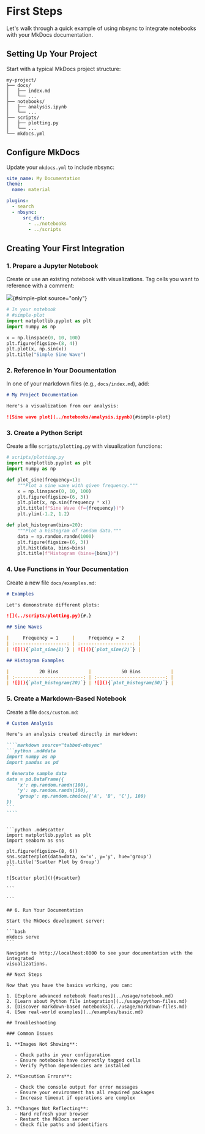 # First Steps

Let's walk through a quick example of using nbsync to integrate notebooks with
your MkDocs documentation.

## Setting Up Your Project

Start with a typical MkDocs project structure:

```
my-project/
├── docs/
│   ├── index.md
│   └── ...
├── notebooks/
│   ├── analysis.ipynb
│   └── ...
├── scripts/
│   ├── plotting.py
│   └── ...
└── mkdocs.yml
```

## Configure MkDocs

Update your `mkdocs.yml` to include nbsync:

```yaml
site_name: My Documentation
theme:
  name: material

plugins:
  - search
  - nbsync:
      src_dir:
        - ../notebooks
        - ../scripts
```

## Creating Your First Integration

### 1. Prepare a Jupyter Notebook

Create or use an existing notebook with visualizations.
Tag cells you want to reference with a comment:

![](analysis.ipynb){#simple-plot source="only"}

```python
# In your notebook
# #simple-plot
import matplotlib.pyplot as plt
import numpy as np

x = np.linspace(0, 10, 100)
plt.figure(figsize=(8, 4))
plt.plot(x, np.sin(x))
plt.title("Simple Sine Wave")
```

### 2. Reference in Your Documentation

In one of your markdown files (e.g., `docs/index.md`), add:

```markdown
# My Project Documentation

Here's a visualization from our analysis:

![Sine wave plot](../notebooks/analysis.ipynb){#simple-plot}
```

### 3. Create a Python Script

Create a file `scripts/plotting.py` with visualization functions:

```python
# scripts/plotting.py
import matplotlib.pyplot as plt
import numpy as np

def plot_sine(frequency=1):
    """Plot a sine wave with given frequency."""
    x = np.linspace(0, 10, 100)
    plt.figure(figsize=(6, 3))
    plt.plot(x, np.sin(frequency * x))
    plt.title(f"Sine Wave (f={frequency})")
    plt.ylim(-1.2, 1.2)

def plot_histogram(bins=20):
    """Plot a histogram of random data."""
    data = np.random.randn(1000)
    plt.figure(figsize=(6, 3))
    plt.hist(data, bins=bins)
    plt.title(f"Histogram (bins={bins})")
```

### 4. Use Functions in Your Documentation

Create a new file `docs/examples.md`:

```markdown
# Examples

Let's demonstrate different plots:

![](../scripts/plotting.py){#.}

## Sine Waves

|     Frequency = 1     |     Frequency = 2     |
| :-------------------: | :-------------------: |
| ![](){`plot_sine(1)`} | ![](){`plot_sine(2)`} |

## Histogram Examples

|           20 Bins           |           50 Bins           |
| :-------------------------: | :-------------------------: |
| ![](){`plot_histogram(20)`} | ![](){`plot_histogram(50)`} |
```

### 5. Create a Markdown-Based Notebook

Create a file `docs/custom.md`:

`````markdown
# Custom Analysis

Here's an analysis created directly in markdown:

````markdown source="tabbed-nbsync"
```python .md#data
import numpy as np
import pandas as pd

# Generate sample data
data = pd.DataFrame({
    'x': np.random.randn(100),
    'y': np.random.randn(100),
    'group': np.random.choice(['A', 'B', 'C'], 100)
})
```
````
`````

````

```python .md#scatter
import matplotlib.pyplot as plt
import seaborn as sns

plt.figure(figsize=(8, 6))
sns.scatterplot(data=data, x='x', y='y', hue='group')
plt.title('Scatter Plot by Group')
```

![Scatter plot](){#scatter}

```

```

## 6. Run Your Documentation

Start the MkDocs development server:

```bash
mkdocs serve
```

Navigate to http://localhost:8000 to see your documentation with the integrated
visualizations.

## Next Steps

Now that you have the basics working, you can:

1. [Explore advanced notebook features](../usage/notebook.md)
2. [Learn about Python file integration](../usage/python-files.md)
3. [Discover markdown-based notebooks](../usage/markdown-files.md)
4. [See real-world examples](../examples/basic.md)

## Troubleshooting

### Common Issues

1. **Images Not Showing**:

   - Check paths in your configuration
   - Ensure notebooks have correctly tagged cells
   - Verify Python dependencies are installed

2. **Execution Errors**:

   - Check the console output for error messages
   - Ensure your environment has all required packages
   - Increase timeout if operations are complex

3. **Changes Not Reflecting**:
   - Hard refresh your browser
   - Restart the MkDocs server
   - Check file paths and identifiers
````
